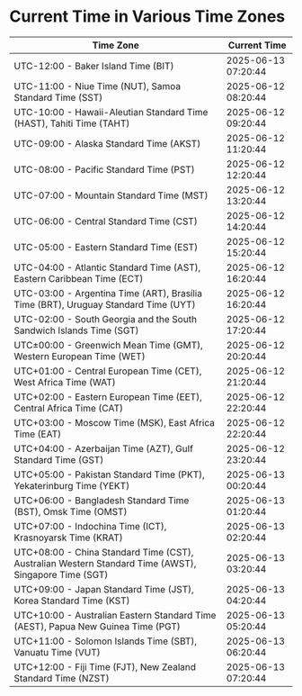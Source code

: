 # Current Time in Various Time Zones

| Time Zone | Current Time |
|-----------|--------------|
| UTC-12:00 - Baker Island Time (BIT) | 2025-06-13 07:20:44 |
| UTC-11:00 - Niue Time (NUT), Samoa Standard Time (SST) | 2025-06-12 08:20:44 |
| UTC-10:00 - Hawaii-Aleutian Standard Time (HAST), Tahiti Time (TAHT) | 2025-06-12 09:20:44 |
| UTC-09:00 - Alaska Standard Time (AKST) | 2025-06-12 11:20:44 |
| UTC-08:00 - Pacific Standard Time (PST) | 2025-06-12 12:20:44 |
| UTC-07:00 - Mountain Standard Time (MST) | 2025-06-12 13:20:44 |
| UTC-06:00 - Central Standard Time (CST) | 2025-06-12 14:20:44 |
| UTC-05:00 - Eastern Standard Time (EST) | 2025-06-12 15:20:44 |
| UTC-04:00 - Atlantic Standard Time (AST), Eastern Caribbean Time (ECT) | 2025-06-12 16:20:44 |
| UTC-03:00 - Argentina Time (ART), Brasília Time (BRT), Uruguay Standard Time (UYT) | 2025-06-12 16:20:44 |
| UTC-02:00 - South Georgia and the South Sandwich Islands Time (SGT) | 2025-06-12 17:20:44 |
| UTC±00:00 - Greenwich Mean Time (GMT), Western European Time (WET) | 2025-06-12 20:20:44 |
| UTC+01:00 - Central European Time (CET), West Africa Time (WAT) | 2025-06-12 21:20:44 |
| UTC+02:00 - Eastern European Time (EET), Central Africa Time (CAT) | 2025-06-12 22:20:44 |
| UTC+03:00 - Moscow Time (MSK), East Africa Time (EAT) | 2025-06-12 22:20:44 |
| UTC+04:00 - Azerbaijan Time (AZT), Gulf Standard Time (GST) | 2025-06-12 23:20:44 |
| UTC+05:00 - Pakistan Standard Time (PKT), Yekaterinburg Time (YEKT) | 2025-06-13 00:20:44 |
| UTC+06:00 - Bangladesh Standard Time (BST), Omsk Time (OMST) | 2025-06-13 01:20:44 |
| UTC+07:00 - Indochina Time (ICT), Krasnoyarsk Time (KRAT) | 2025-06-13 02:20:44 |
| UTC+08:00 - China Standard Time (CST), Australian Western Standard Time (AWST), Singapore Time (SGT) | 2025-06-13 03:20:44 |
| UTC+09:00 - Japan Standard Time (JST), Korea Standard Time (KST) | 2025-06-13 04:20:44 |
| UTC+10:00 - Australian Eastern Standard Time (AEST), Papua New Guinea Time (PGT) | 2025-06-13 05:20:44 |
| UTC+11:00 - Solomon Islands Time (SBT), Vanuatu Time (VUT) | 2025-06-13 06:20:44 |
| UTC+12:00 - Fiji Time (FJT), New Zealand Standard Time (NZST) | 2025-06-13 07:20:44 |
